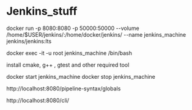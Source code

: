 # Jenkins_stuff

docker run -p 8080:8080 -p 50000:50000 --volume /home/$USER/jenkins/:/home/docker/jenkins/  --name jenkins_machine jenkins/jenkins:lts

docker exec -it  -u root jenkins_machine /bin/bash

install cmake, g++ , gtest and other required tool

docker start jenkins_machine
docker stop jenkins_machine



http://localhost:8080/pipeline-syntax/globals

http://localhost:8080/cli/

